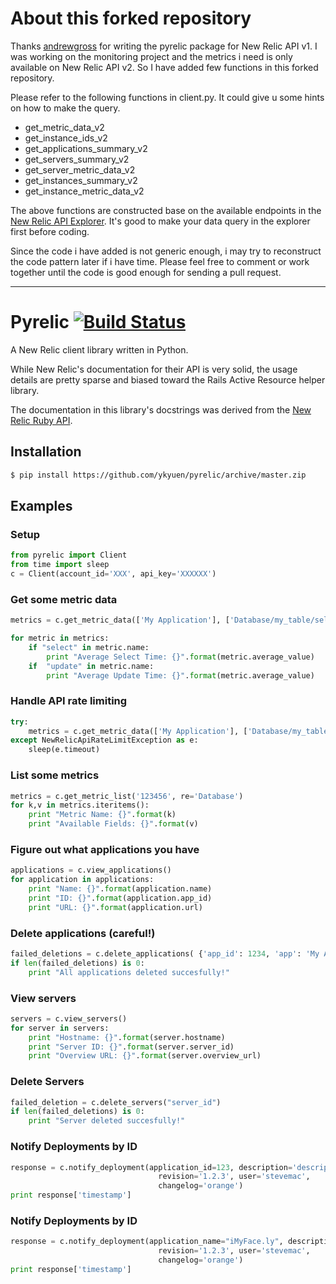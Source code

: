 # About this forked repository

Thanks [andrewgross](https://github.com/andrewgross) for writing the pyrelic package for New Relic API v1. I was working on the monitoring project and the metrics i need is only available on New Relic API v2. So I have added few functions in this forked repository.

Please refer to the following functions in client.py. It could give u some hints on how to make the query.
* get_metric_data_v2
* get_instance_ids_v2
* get_applications_summary_v2
* get_servers_summary_v2
* get_server_metric_data_v2
* get_instances_summary_v2
* get_instance_metric_data_v2

The above functions are constructed base on the available endpoints in the [New Relic API Explorer](https://rpm.newrelic.com/api/explore). It's good to make your data query in the explorer first before coding.

Since the code i have added is not generic enough, i may try to reconstruct the code pattern later if i have time. Please feel free to comment or work together until the code is good enough for sending a pull request.

---

# Pyrelic [![Build Status](https://api.travis-ci.org/andrewgross/pyrelic.png#master)](https://travis-ci.org/andrewgross/pyrelic)


A New Relic client library written in Python.

While New Relic's documentation for their API is very solid, the usage details are pretty sparse and biased toward the Rails Active Resource helper library.

The documentation in this library's docstrings was derived from the [New Relic Ruby API](https://github.com/newrelic/newrelic_api).

## Installation
```bash
$ pip install https://github.com/ykyuen/pyrelic/archive/master.zip
```

## Examples

### Setup

```python
from pyrelic import Client
from time import sleep
c = Client(account_id='XXX', api_key='XXXXXX')
```

### Get some metric data

```python
metrics = c.get_metric_data(['My Application'], ['Database/my_table/select', 'Database/my_table/update'], ['average_value'], '2012-03-28T15:48:00Z', '2012-03-29T15:48:00Z')

for metric in metrics:
    if "select" in metric.name:
        print "Average Select Time: {}".format(metric.average_value)
    if  "update" in metric.name:
        print "Average Update Time: {}".format(metric.average_value)
```

### Handle API rate limiting

```python
try:
    metrics = c.get_metric_data(['My Application'], ['Database/my_table/select', 'Database/my_table/update'], ['average_value'], '2012-03-28T15:48:00Z', '2012-03-29T15:48:00Z')
except NewRelicApiRateLimitException as e:
    sleep(e.timeout)
```


### List some metrics
```python
metrics = c.get_metric_list('123456', re='Database')
for k,v in metrics.iteritems():
    print "Metric Name: {}".format(k)
    print "Available Fields: {}".format(v)
```

### Figure out what applications you have

```python
applications = c.view_applications()
for application in applications:
    print "Name: {}".format(application.name)
    print "ID: {}".format(application.app_id)
    print "URL: {}".format(application.url)
```

### Delete applications (careful!)
```python
failed_deletions = c.delete_applications( {'app_id': 1234, 'app': 'My Application'})
if len(failed_deletions) is 0:
    print "All applications deleted succesfully!"
```

### View servers
```python
servers = c.view_servers()
for server in servers:
    print "Hostname: {}".format(server.hostname)
    print "Server ID: {}".format(server.server_id)
    print "Overview URL: {}".format(server.overview_url)
```

### Delete Servers
```python
failed_deletion = c.delete_servers("server_id")
if len(failed_deletions) is 0:
    print "Server deleted succesfully!"
```

### Notify Deployments by ID
```python
response = c.notify_deployment(application_id=123, description='description',
                                 revision='1.2.3', user='stevemac',
                                 changelog='orange')
print response['timestamp']
```

### Notify Deployments by ID
```python
response = c.notify_deployment(application_name="iMyFace.ly", description='description',
                                 revision='1.2.3', user='stevemac',
                                 changelog='orange')
print response['timestamp']
```